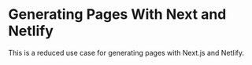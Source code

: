 # Generating Pages With Next and Netlify

This is a reduced use case for generating pages with Next.js and Netlify.

